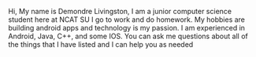 Hi, My name is Demondre Livingston,
I am a junior computer science student here at NCAT SU
I go to work and do homework. My hobbies are building android apps and technology is my passion.
I am experienced in Android, Java, C++, and some IOS. You can ask me questions about all of the things that I have listed and I can help you as needed
